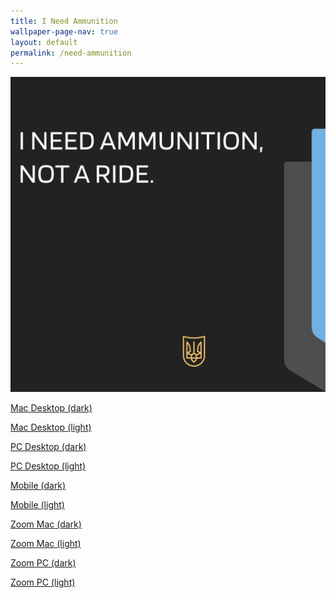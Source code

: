 ```yaml
---
title: I Need Ammunition
wallpaper-page-nav: true
layout: default
permalink: /need-ammunition
---
```


<div class="page-thumb"><img src="static/gallery/need-ammunitiion-thumb.PNG"></div>

<a href="/static/need-ammunition/I-Need-Ammunition-Desktop-mac-dark.png">Mac Desktop (dark)</a>

<a href="/static/need-ammunition/I-Need-Ammunition-Desktop-mac-light.png">Mac Desktop (light)</a>

<a href="/static/need-ammunition/I-Need-Ammunition-Desktop-pc-dark.png">PC Desktop (dark)</a>

<a href="/static/need-ammunition/I-Need-Ammunition-Desktop-pc-light.png">PC Desktop (light)</a>

<a href="/static/need-ammunition/I-Need-Ammunition-Mobile-dark.png">Mobile (dark)</a>

<a href="/static/need-ammunition/I-Need-Ammunition-Mobile-light.png">Mobile (light)</a>

<a href="/static/need-ammunition/I-Need-Ammunition-Zoom-mac-dark.png">Zoom Mac (dark)</a>

<a href="/static/need-ammunition/I-Need-Ammunition-Zoom-mac-light.png">Zoom Mac (light)</a>

<a href="/static/need-ammunition/I-Need-Ammunition-Zoom-pc-dark.png">Zoom PC (dark)</a>

<a href="/static/need-ammunition/I-Need-Ammunition-Zoom-pc-light.png">Zoom PC (light)</a>